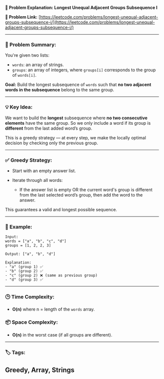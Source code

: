 **📘 Problem Explanation: Longest Unequal Adjacent Groups Subsequence I**

**🔗 Problem Link:** [https://leetcode.com/problems/longest-unequal-adjacent-groups-subsequence-i/](https://leetcode.com/problems/longest-unequal-adjacent-groups-subsequence-i/)

---

### 🧠 Problem Summary:

You're given two lists:

* `words`: an array of strings.
* `groups`: an array of integers, where `groups[i]` corresponds to the group of `words[i]`.

**Goal:** Build the longest subsequence of `words` such that **no two adjacent words in the subsequence** belong to the same group.

---

### 💡 Key Idea:

We want to build the **longest** subsequence where **no two consecutive elements** have the same group. So we only include a word if its group is **different** from the last added word’s group.

This is a greedy strategy — at every step, we make the locally optimal decision by checking only the previous group.

---

### ✅ Greedy Strategy:

* Start with an empty answer list.
* Iterate through all words:

  * If the answer list is empty OR the current word's group is different from the last selected word’s group, then add the word to the answer.

This guarantees a valid and longest possible sequence.

---

### 🧪 Example:

```text
Input:
words = ["a", "b", "c", "d"]
groups = [1, 2, 2, 3]

Output: ["a", "b", "d"]

Explanation:
- "a" (group 1) ✅
- "b" (group 2) ✅
- "c" (group 2) ❌ (same as previous group)
- "d" (group 3) ✅
```

---

### 🕒 Time Complexity:

* **O(n)** where n = length of the `words` array.

### 📦 Space Complexity:

* **O(n)** in the worst case (if all groups are different).

---

### 🏷️ Tags:

Greedy, Array, Strings
---